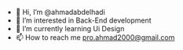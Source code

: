 - 👋 Hi, I’m @ahmadabdelhadi
- 👀 I’m interested in Back-End development
- 🌱 I’m currently learning Ui Design
- 📫 How to reach me pro.ahmad2000@gmail.com


